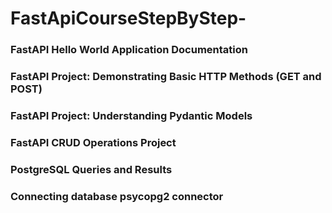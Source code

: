 # FastApiCourseStepByStep-

### FastAPI Hello World Application Documentation

### FastAPI Project: Demonstrating Basic HTTP Methods (GET and POST)

### FastAPI Project: Understanding Pydantic Models

### FastAPI CRUD Operations Project

### PostgreSQL Queries and Results

### Connecting database psycopg2 connector

